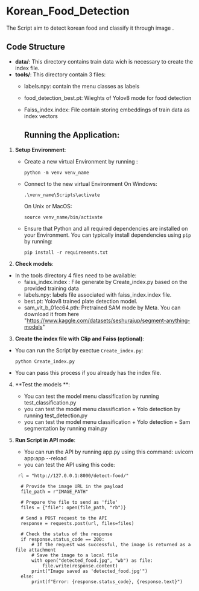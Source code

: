 # Korean_Food_Detection
The Script aim to detect korean food and classify it through image .

## Code Structure
- **data/**: This directory contains train data wich is necessary to create the index file.
- **tools/**: This directory contain 3 files:
  - labels.npy: contain the menu classes as labels
  - food_detection_best.pt: Wieghts of Yolov8 mode for food detection
  - Faiss_index.index: File contain storing embeddings of train data as index vectors
 
    ## Running the Application:

1. **Setup Environment**:
   - Create a new virtual Environment by running :
      ```
     python -m venv venv_name 

     ```
   - Connect to the new virtual Environment On Windows:
      ```
     .\venv_name\Scripts\activate

      ```

     On Unix or MacOS:
     ```
     source venv_name/bin/activate      

     ```

   - Ensure that Python and all required dependencies are installed on your Environment. You can typically install dependencies using `pip` by running:

     ```
     pip install -r requirements.txt
     
     ```

2. **Check models**:
- In the tools directory 4 files need to be available:
    * faiss_index.index : File generate by Create_index.py based on the provided training data
    * labels.npy: labels file associated with faiss_index.index file.
    * best.pt: Yolov8 trained plate detection model.
    * sam_vit_b_01ec64.pth: Pretrained SAM mode by Meta. You can download it from here "https://www.kaggle.com/datasets/seshurajup/segment-anything-models"




3. **Create the index file with Clip and Faiss (optional)**:
- You can run the Script by exectue `Create_index.py`:
     ```
     python Create_index.py 

     ```
- You can pass this process if you already has the index file.
  
4. **Test the models **:
    * You can test the model menu classification by running test_classification.py
    * you can test the model menu classification + Yolo detection by running test_detection.py
    * you can test the model menu classification + Yolo detection + Sam segmentation by running main.py


5. **Run Script in API mode**:
    * You can run the API by running app.py using this command: uvicorn app:app --reload
    * you can test the API using this code:  
    ```
     rl = "http://127.0.0.1:8000/detect-food/"

      # Provide the image URL in the payload
      file_path = r"IMAGE_PATH"

      # Prepare the file to send as 'file'
      files = {"file": open(file_path, "rb")}

      # Send a POST request to the API
      response = requests.post(url, files=files)

      # Check the status of the response
      if response.status_code == 200:
          # If the request was successful, the image is returned as a file attachment
          # Save the image to a local file
          with open("detected_food.jpg", "wb") as file:
              file.write(response.content)
          print("Image saved as 'detected_food.jpg'")
      else:
          print(f"Error: {response.status_code}, {response.text}")

     ```
    
   

  

  

  
